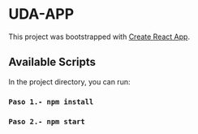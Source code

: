 # UDA-APP

This project was bootstrapped with [Create React App](https://github.com/facebook/create-react-app).

## Available Scripts

In the project directory, you can run:

### `Paso 1.- npm install`


### `Paso 2.- npm start`


